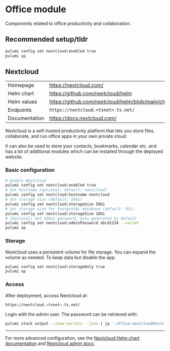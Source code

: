 # Office module

Components related to office productivity and collaboration.

## Recommended setup/tldr

```sh
pulumi config set nextcloud:enabled true
pulumi up
```

## Nextcloud

|               |                                                                          |
| ------------- | ------------------------------------------------------------------------ |
| Homepage      | https://nextcloud.com/                                                   |
| Helm chart    | https://github.com/nextcloud/helm                                        |
| Helm values   | https://github.com/nextcloud/helm/blob/main/charts/nextcloud/values.yaml |
| Endpoints     | `https://nextcloud.<tsnet>.ts.net/`                                      |
| Documentation | https://docs.nextcloud.com/                                              |

Nextcloud is a self-hosted productivity platform that lets you store files, collaborate, and run office apps in your own private cloud.

It can also be used to store your contacts, bookmarks, calendar etc. and has a lot of additional modules which can be installed through the deployed website.

### Basic configuration

```sh
# Enable Nextcloud
pulumi config set nextcloud:enabled true
# Set hostname (optional, default: nextcloud)
pulumi config set nextcloud:hostname nextcloud
# Set storage size (default: 20Gi)
pulumi config set nextcloud:storageSize 50Gi
# Set storage size for PostgreSQL database (default: 5Gi)
pulumi config set nextcloud:storageSize 10Gi
# (Optional) Set admin password, auto-generated by default
pulumi config set nextcloud:adminPassword abcd1234 --secret
pulumi up
```

### Storage

Nextcloud uses a persistent volume for file storage. You can expand the volume as needed. To keep data but disable the app:

```sh
pulumi config set nextcloud:storageOnly true
pulumi up
```

### Access

After deployment, access Nextcloud at:

```sh
https://nextcloud.<tsnet>.ts.net/
```

Login with the admin user. The password can be retrieved with:

```sh
pulumi stack output --show-secrets --json | jq '.office.nextcloudUsers.admin' -r
```

---

For more advanced configuration, see the [Nextcloud Helm chart documentation](https://github.com/nextcloud/helm) and [Nextcloud admin docs](https://docs.nextcloud.com/server/latest/).
